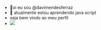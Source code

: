 - 👋oi eu sou @davimendesferraz
- 🌱 atualmente estou aprendendo java script
- seja bem vindo ao meu perfil
- ![](https://media.tenor.com/_Npz7qTnLlQAAAAd/botafogo-tiquinho.gif)
  
